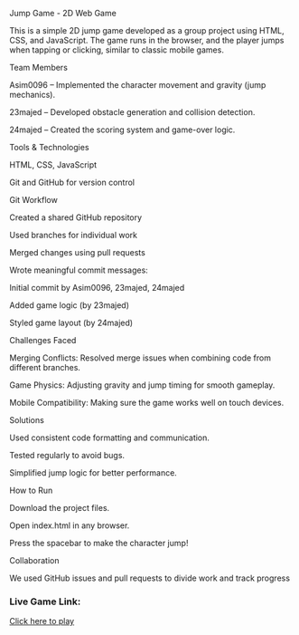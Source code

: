 
Jump Game - 2D Web Game

This is a simple 2D jump game developed as a group project using HTML, CSS, and JavaScript. The game runs in the browser, and the player jumps when tapping or clicking, similar to classic mobile games.

Team Members

Asim0096 – Implemented the character movement and gravity (jump mechanics).

23majed – Developed obstacle generation and collision detection.

24majed – Created the scoring system and game-over logic.

Tools & Technologies

HTML, CSS, JavaScript

Git and GitHub for version control

Git Workflow

Created a shared GitHub repository

Used branches for individual work

Merged changes using pull requests

Wrote meaningful commit messages:

Initial commit by Asim0096, 23majed, 24majed

Added game logic (by 23majed)

Styled game layout (by 24majed)

Challenges Faced

Merging Conflicts: Resolved merge issues when combining code from different branches.

Game Physics: Adjusting gravity and jump timing for smooth gameplay.

Mobile Compatibility: Making sure the game works well on touch devices.

Solutions

Used consistent code formatting and communication.

Tested regularly to avoid bugs.

Simplified jump logic for better performance.

How to Run

Download the project files.

Open index.html in any browser.

Press the spacebar to make the character jump!

Collaboration

We used GitHub issues and pull requests to divide work and track progress

### Live Game Link:
[Click here to play](https://asim0096.github.io/jump-game/)
